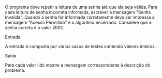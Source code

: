 O programa deve repetir a leitura de uma senha até que ela seja válida. Para cada leitura de senha incorreta informada, escrever a mensagem "Senha Invalida". Quando a senha for informada corretamente deve ser impressa a mensagem "Acesso Permitido" e o algoritmo encerrado. Considere que a senha correta é o valor 2002. 

Entrada

A entrada é composta por vários casos de testes contendo valores inteiros.

Saída

Para cada valor lido mostre a mensagem correspondente à descrição do problema.
